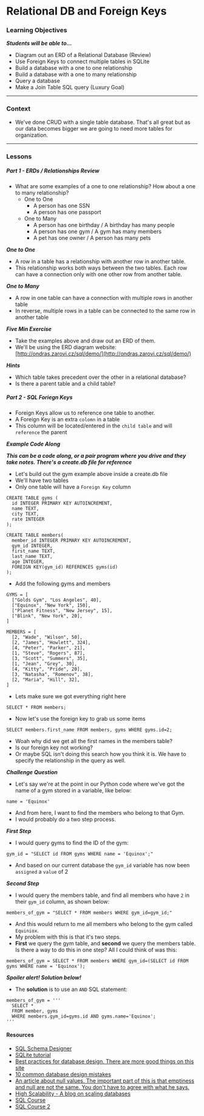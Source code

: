 # Relational DB and Foreign Keys

### Learning Objectives
***Students will be able to...***

* Diagram out an ERD of a Relational Database (Review)
* Use Foreign Keys to connect multiple tables in SQLite
* Build a database with a one to one relationship
* Build a database with a one to many relationship
* Query a database
* Make a Join Table SQL query (Luxury Goal)

---

### Context

* We've done CRUD with a single table database. That's all great but as our data becomes bigger we are going to need more tables for organization.

---

### Lessons

##### Part 1 - ERDs / Relationships Review

* What are some examples of a one to one relationship? How about a one to many relationship?
  * One to One
    * A person has one SSN
    * A person has one passport
  * One to Many
    * A person has one birthday / A birthday has many people
    * A person has one gym / A gym has many members
    * A pet has one owner / A person has many pets

***One to One***

* A row in a table has a relationship with another row in another table. 
* This relationship works both ways between the two tables. Each row can have a connection only with one other row from another table. 

***One to Many***

* A row in one table can have a connection with multiple rows in another table
* In reverse, multiple rows in a table can be connected to the same row in another table

***Five Min Exercise***

* Take the examples above and draw out an ERD of them. 
* We'll be using the ERD diagram website: [http://ondras.zarovi.cz/sql/demo/](http://ondras.zarovi.cz/sql/demo/)

***Hints***

* Which table takes precedent over the other in a relational database?
* Is there a parent table and a child table?

  
##### Part 2 - SQL Foriegn Keys

* Foreign Keys allow us to reference one table to another.
* A Foreign Key is an extra `colomn` in a table
* This column will be located/entered in the `child table` and will `reference` the parent

***Example Code Along***

***This can be a code along, or a pair program where you drive and they take notes. There's a create.db file for reference***

* Let's build out the gym example above inside a create.db file
* We'll have two tables
* Only one table will have a `Foreign Key` column

```
CREATE TABLE gyms (
  id INTEGER PRIMARY KEY AUTOINCREMENT,
  name TEXT,
  city TEXT,
  rate INTEGER
);

CREATE TABLE members(
  member_id INTEGER PRIMARY KEY AUTOINCREMENT,
  gym_id INTEGER,
  first_name TEXT,
  last_name TEXT,
  age INTEGER,
  FOREIGN KEY(gym_id) REFERENCES gyms(id)
);
```
* Add the following gyms and members

```
GYMS = [
  ["Golds Gym", "Los Angeles", 40],
  ["Equinox", "New York", 150],
  ["Planet Fitness", "New Jersey", 15],
  ["Blink", "New York", 20],
]

MEMBERS = [
  [2, "Wade", "Wilson", 50],
  [2, "James", "Howlett", 324],
  [4, "Peter", "Parker", 21],
  [1, "Steve", "Rogers", 87],
  [3, "Scott", "Summers", 35],
  [1, "Jean", "Grey", 30],
  [4, "Kitty", "Pride", 20],
  [3, "Natasha", "Romenov", 38],
  [2, "Maria", "Hill", 32],
]
```
* Lets make sure we got everything right here

```
SELECT * FROM members;
```
* Now let's use the foreign key to grab us some items

```
SELECT members.first_name FROM members, gyms WHERE gyms.id=2;
```
* Woah why did we get all the first names in the members table? 
* Is our foreign key not working? 
* Or maybe SQL isn't doing this search how you think it is. We have to specify the relationship in the query as well. 

***Challenge Question***

* Let's say we're at the point in our Python code where we've got the name of a gym stored in a variable, like below:
```
name = 'Equinox'
```
* And from here, I want to find the members who belong to that Gym.
* I would probably do a two step process. 

***First Step***

* I would query gyms to find the ID of the gym:

```
gym_id = "SELECT id FROM gyms WHERE name = 'Equinox';"
```
* And based on our current database the `gym_id` variable has now been `assigned` a `value` of 2

***Second Step***

* I would query the members table, and find all members who have `2` in their `gym_id` column, as shown below:

```
members_of_gym = "SELECT * FROM members WHERE gym_id=gym_id;"
```
* And this would return to me all members who belong to the gym called `Equiniox`. 
* My problem with this is that it's two steps. 
* **First** we query the gym table, and **second** we query the members table. Is there a way to do this in one step? All I could think of was this:

```
members_of_gym = SELECT * FROM members WHERE gym_id=(SELECT id FROM gyms WHERE name = 'Equinox');
```
***Spoiler alert! Solution below!***

* The **solution** is to use an `AND` SQL statement:

```
members_of_gym = '''
  SELECT *
  FROM member, gyms
  WHERE members.gym_id=gyms.id AND gyms.name='Equinox';
'''
```


#### Resources

* [SQL Schema Designer](http://ondras.zarovi.cz/sql/demo/)
* [SQLite tutorial](http://zetcode.com/db/sqlite/)
* [Best practices for database design. There are more good things on this site](http://www.sqlwatchmen.com/blogs/jim/2011/03/28/best-practices-for-database-schema-design/)
* [10 common database design mistakes](https://www.simple-talk.com/sql/database-administration/ten-common-database-design-mistakes/)
* [An article about null values. The important part of this is that emptiness and null are not the same. You don't have to agree with what he says.](http://www.bennadel.com/blog/85-why-null-values-should-not-be-used-in-a-database-unless-required.htm)
* [High Scalability - A blog on scaling databases](http://highscalability.com/)
* [SQL Course](http://www.sqlcourse.com/)
* [SQL Course 2](http://www.sqlcourse2.com/)
